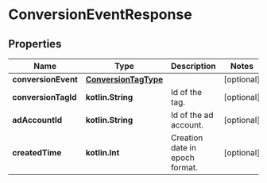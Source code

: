 
# ConversionEventResponse

## Properties
Name | Type | Description | Notes
------------ | ------------- | ------------- | -------------
**conversionEvent** | [**ConversionTagType**](ConversionTagType.md) |  |  [optional]
**conversionTagId** | **kotlin.String** | Id of the tag. |  [optional]
**adAccountId** | **kotlin.String** | Id of the ad account. |  [optional]
**createdTime** | **kotlin.Int** | Creation date in epoch format. |  [optional]



